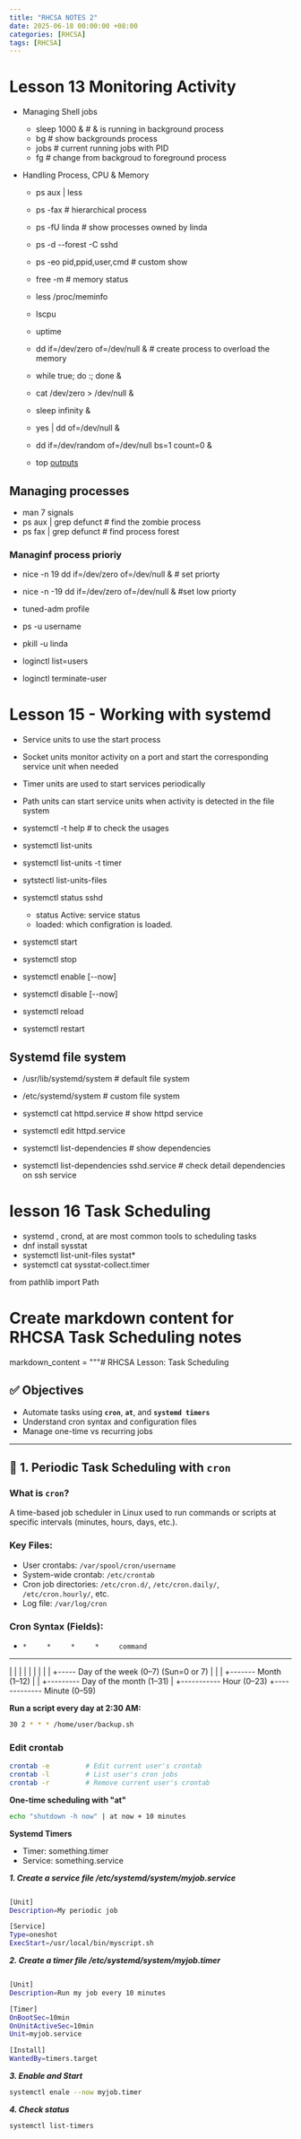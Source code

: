 ```yaml
---
title: "RHCSA NOTES 2"
date: 2025-06-18 00:00:00 +08:00
categories: [RHCSA]
tags: [RHCSA]
---
```

# Lesson 13 Monitoring Activity

- Managing Shell jobs 
    - sleep 1000 &                  # & is running in background process 
    - bg                            # show backgrounds  process 
    - jobs                          # current running jobs with PID 
    - fg                            # change from backgroud to foreground process 

- Handling Process, CPU & Memory  
    - ps aux | less  
    - ps -fax                       # hierarchical process  
    - ps -fU linda                  # show processes owned by linda 
    - ps -d --forest -C sshd
    - ps -eo pid,ppid,user,cmd      # custom show 
    
    - free -m                       # memory status
    - less /proc/meminfo  

    - lscpu 
    - uptime 
    - dd if=/dev/zero of=/dev/null &   # create process to overload the memory
    - while true; do :; done & 
    - cat /dev/zero > /dev/null &
    - sleep infinity &
    - yes | dd of=/dev/null &
    - dd if=/dev/random of=/dev/null bs=1 count=0 &
    - top 
[outputs](/Documents/RHCSA/Lesson13-Monitoring-Activity.txt)   


## Managing processes 

- man 7 signals 
- ps aux | grep defunct                 # find the zombie process 
- ps fax | grep defunct                 # find process forest 


### Managinf process prioriy

- nice -n 19 dd if=/dev/zero of=/dev/null &     # set priorty 
- nice -n -19 dd if=/dev/zero of=/dev/null &    #set low priorty 
- tuned-adm profile 

- ps -u username 
- pkill -u linda 
- loginctl list=users
- loginctl terminate-user


# Lesson 15 - Working with systemd

- Service units to use the start process 
- Socket units monitor activity on a port and start the corresponding service unit when needed  
- Timer units are used to start services periodically 
- Path units can start service units when activity is detected in the file system 


- systemctl -t help              # to check the usages 
- systemctl list-units
- systemctl list-units -t timer 
- sytstectl list-units-files 

- systemctl status sshd 
    - status Active: service status 
    - loaded:  which configration is loaded. 
- systemctl start 
- systemctl stop 
- systemctl enable [--now]
- systemctl disable [--now]
- systemctl reload 
- systemctl restart 


## Systemd file system 

- /usr/lib/systemd/system                   # default file system 
- /etc/systemd/system                       # custom file system 
- systemctl cat httpd.service               # show httpd service 
- systemctl edit httpd.service 

- systemctl list-dependencies               # show dependencies 
- systemctl list-dependencies sshd.service  # check detail dependencies on ssh service 


# lesson 16 Task Scheduling 

- systemd , crond, at  are most common tools to scheduling tasks 
- dnf install sysstat 
- systemctl list-unit-files systat* 
- systemctl cat sysstat-collect.timer 

from pathlib import Path

# Create markdown content for RHCSA Task Scheduling notes
markdown_content = """# RHCSA Lesson: Task Scheduling

## ✅ Objectives
- Automate tasks using **`cron`**, **`at`**, and **`systemd timers`**
- Understand cron syntax and configuration files
- Manage one-time vs recurring jobs

---

## 📆 1. Periodic Task Scheduling with `cron`

### What is `cron`?
A time-based job scheduler in Linux used to run commands or scripts at specific intervals (minutes, hours, days, etc.).

### Key Files:
- User crontabs: `/var/spool/cron/username`
- System-wide crontab: `/etc/crontab`
- Cron job directories: `/etc/cron.d/`, `/etc/cron.daily/`, `/etc/cron.hourly/`, etc.
- Log file: `/var/log/cron`

### Cron Syntax (Fields):
*     *     *     *     *     command
-     -     -     -     -
|     |     |     |     |
|     |     |     |     +----- Day of the week (0–7) (Sun=0 or 7)
|     |     |     +------- Month (1–12)
|     |     +--------- Day of the month (1–31)
|     +----------- Hour (0–23)
+------------- Minute (0–59)


**Run a script every day at 2:30 AM:**

```bash 
30 2 * * * /home/user/backup.sh 
```

### Edit crontab 
```bash 
crontab -e         # Edit current user's crontab
crontab -l         # List user's cron jobs
crontab -r         # Remove current user's crontab
```

**One-time scheduling with "at"**

```bash 
echo "shutdown -h now" | at now + 10 minutes
```

**Systemd Timers**

- Timer: something.timer
- Service: something.service

***1. Create a service file /etc/systemd/system/myjob.service***

```bash 

[Unit]
Description=My periodic job

[Service]
Type=oneshot
ExecStart=/usr/local/bin/myscript.sh

```

***2. Create a timer file /etc/systemd/system/myjob.timer***

```bash 

[Unit]
Description=Run my job every 10 minutes

[Timer]
OnBootSec=10min
OnUnitActiveSec=10min
Unit=myjob.service

[Install]
WantedBy=timers.target

```

***3. Enable and Start*** 

```bash 
systemctl enale --now myjob.timer 
```

***4. Check status***

```bash 
systemctl list-timers 
``` 